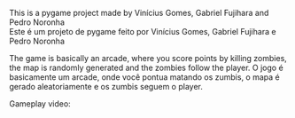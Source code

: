 This is a pygame project made by Vinícius Gomes, Gabriel Fujihara and Pedro Noronha           
Este é um projeto de pygame feito por Vinícius Gomes, Gabriel Fujihara e Pedro Noronha

The game is basically an arcade, where you score points by killing zombies, the map is randomly generated and the zombies follow the player.
O jogo é basicamente um arcade, onde você pontua matando os zumbis, o mapa é gerado aleatoriamente e os zumbis seguem o player.

Gameplay video: